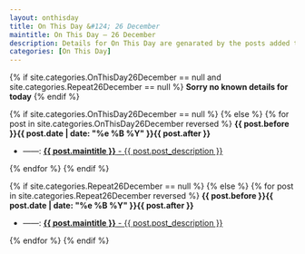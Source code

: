 ```yaml
---
layout: onthisday
title: On This Day &#124; 26 December
maintitle: On This Day — 26 December
description: Details for On This Day are genarated by the posts added to the website so the content is subject to changes/updates over time.
categories: [On This Day]
---
```


{% if site.categories.OnThisDay26December == null and site.categories.Repeat26December == null %}
<strong>Sorry no known details for today</strong>
{% endif %}

{% if site.categories.OnThisDay26December == null %}
{% else %}
{% for post in site.categories.OnThisDay26December reversed %}
<strong>{{ post.before }}{{ post.date | date: "%e %B %Y" }}{{ post.after }}</strong>
<ul>
<li> ——: <a class="{{ post.class }}" href="{{ post.url }}"><strong>{{ post.maintitle }}</strong> - {{ post.post_description }}</a></li>
</ul>
{% endfor %}
{% endif %}

{% if site.categories.Repeat26December == null %}
{% else %}
{% for post in site.categories.Repeat26December reversed %}
<strong>{{ post.before }}{{ post.date | date: "%e %B %Y" }}{{ post.after }}</strong>
<ul>
<li> ——: <a class="{{ post.class }}" href="{{ post.url }}"><strong>{{ post.maintitle }}</strong> - {{ post.post_description }}</a></li>
</ul>
{% endfor %}
{% endif %}
